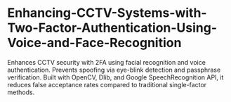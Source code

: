 # Enhancing-CCTV-Systems-with-Two-Factor-Authentication-Using-Voice-and-Face-Recognition
Enhances CCTV security with 2FA using facial recognition and voice authentication. Prevents spoofing via eye-blink detection and passphrase verification. Built with OpenCV, Dlib, and Google SpeechRecognition API, it reduces false acceptance rates compared to traditional single-factor methods.
